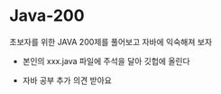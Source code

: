 # Java-200

초보자를 위한 JAVA 200제를 풀어보고 자바에 익숙해져 보자


* 본인의 xxx.java 파일에 주석을 달아 깃헙에 올린다

* 자바 공부 추가 의견 받아요

